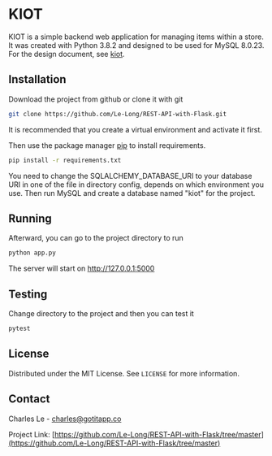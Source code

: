 # KIOT

KIOT is a simple backend web application for managing items within a store. It was created with Python 3.8.2 and designed to be used for MySQL 8.0.23. 
For the design document, see [kiot](https://docs.google.com/document/d/1BMIo-5bP3tBAaxDvO35saMD16hnC48Oa0x8YlFEudhE/edit?usp=sharing).

<!-- GETTING STARTED -->
## Installation

Download the project from github or clone it with git

```bash
git clone https://github.com/Le-Long/REST-API-with-Flask.git
```

It is recommended that you create a virtual environment and activate it first. 

Then use the package manager [pip](https://pip.pypa.io/en/stable/) to install requirements.

```bash
pip install -r requirements.txt
```

You need to change the SQLALCHEMY_DATABASE_URI to your database URI in one of the file in directory config,
depends on which environment you use. Then run MySQL and create a database named "kiot" for the project.

<!-- USAGE -->
## Running

Afterward, you can go to the project directory to run

```bash
python app.py
```
The server will start on http://127.0.0.1:5000

## Testing

Change directory to the project and then you can test it

```bash
pytest
```
<!-- LICENSE -->
## License

Distributed under the MIT License. See `LICENSE` for more information.

<!-- CONTACT -->
## Contact

Charles Le - charles@gotitapp.co

Project Link: [https://github.com/Le-Long/REST-API-with-Flask/tree/master](https://github.com/Le-Long/REST-API-with-Flask/tree/master)